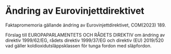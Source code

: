 # Ändring av Eurovinjettdirektivet

Faktapromemoria gällande ändring av Eurovinjettdirektivet, COM(2023\) 189\.

Förslag till EUROPAPARLAMENTETS OCH RÅDETS DIREKTIV om ändring av direktiv 1999/62/EG, rådets direktiv 1999/37/EG och direktiv (EU) 2019/520 vad gäller koldioxidutsläppsklassen för tunga fordon med släpfordon.
